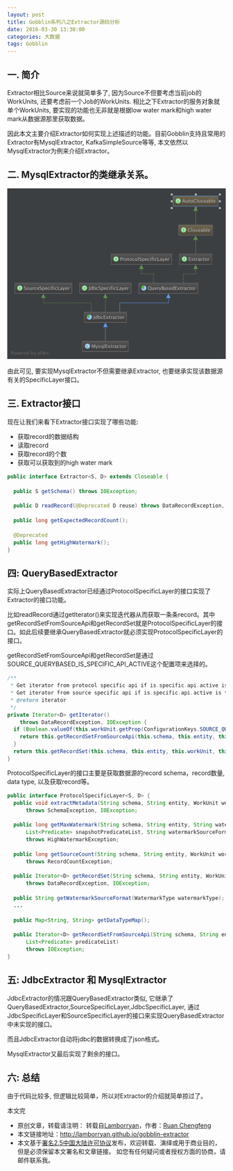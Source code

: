 ```yaml
---
layout: post
title: Gobblin系列八之Extractor源码分析
date: 2016-03-30 13:30:00
categories: 大数据
tags: Gobblin
---
```


## 一. 简介

Extractor相比Source来说就简单多了, 因为Source不但要考虑当前job的WorkUnits, 还要考虑前一个Job的WorkUnits. 相比之下Extractor的服务对象就单个WorkUnits, 要实现的功能也无非就是根据low water mark和high water mark从数据源那里获取数据。

因此本文主要介绍Extractor如何实现上述描述的功能。目前Gobblin支持且常用的Extractor有MysqlExtractor, KafkaSimpleSource等等, 本文依然以MysqlExtractor为例来介绍Extractor。

## 二. MysqlExtractor的类继承关系。

![img](../image/gobblin-extractor-1.png)

由此可见, 要实现MysqlExtractor不但需要继承Extractor, 也要继承实现该数据源有关的SpecificLayer接口。

## 三. Extractor接口

现在让我们来看下Extractor接口实现了哪些功能:

* 获取record的数据结构
* 读取record
* 获取record的个数
* 获取可以获取到的high water mark

```java
public interface Extractor<S, D> extends Closeable {

  public S getSchema() throws IOException;

  public D readRecord(@Deprecated D reuse) throws DataRecordException, IOException;

  public long getExpectedRecordCount();

  @Deprecated
  public long getHighWatermark();
}
```

## 四: QueryBasedExtractor

实际上QueryBasedExtractor已经通过ProtocolSpecificLayer的接口实现了Extractor的接口功能。

比如readRecord通过getIterator()来实现迭代器从而获取一条条record。其中getRecordSetFromSourceApi和getRecordSet就是ProtocolSpecificLayer的接口。如此后续要继承QueryBasedExtractor就必须实现ProtocolSpecificLayer的接口。

getRecordSetFromSourceApi和getRecordSet是通过SOURCE_QUERYBASED_IS_SPECIFIC_API_ACTIVE这个配置项来选择的。

```java
/**
 * Get iterator from protocol specific api if is.specific.api.active is false
 * Get iterator from source specific api if is.specific.api.active is true
 * @return iterator
 */
private Iterator<D> getIterator()
    throws DataRecordException, IOException {
  if (Boolean.valueOf(this.workUnit.getProp(ConfigurationKeys.SOURCE_QUERYBASED_IS_SPECIFIC_API_ACTIVE))) {
    return this.getRecordSetFromSourceApi(this.schema, this.entity, this.workUnit, this.predicateList);
  }
  return this.getRecordSet(this.schema, this.entity, this.workUnit, this.predicateList);
}
```

ProtocolSpecificLayer的接口主要是获取数据源的record schema，record数量, data type, 以及获取record等。

```java
public interface ProtocolSpecificLayer<S, D> {
  public void extractMetadata(String schema, String entity, WorkUnit workUnit)
      throws SchemaException, IOException;

  public long getMaxWatermark(String schema, String entity, String watermarkColumn,
      List<Predicate> snapshotPredicateList, String watermarkSourceFormat)
      throws HighWatermarkException;

  public long getSourceCount(String schema, String entity, WorkUnit workUnit, List<Predicate> predicateList)
      throws RecordCountException;

  public Iterator<D> getRecordSet(String schema, String entity, WorkUnit workUnit, List<Predicate> predicateList)
      throws DataRecordException, IOException;

  public String getWatermarkSourceFormat(WatermarkType watermarkType);
  ...

  public Map<String, String> getDataTypeMap();

  public Iterator<D> getRecordSetFromSourceApi(String schema, String entity, WorkUnit workUnit,
      List<Predicate> predicateList)
      throws IOException;
}
```

## 五: JdbcExtractor 和 MysqlExtractor

JdbcExtractor的情况跟QueryBasedExtractor类似, 它继承了QueryBasedExtractor,SourceSpecificLayer,JdbcSpecificLayer, 通过JdbcSpecificLayer和SourceSpecificLayer的接口来实现QueryBasedExtractor中未实现的接口。

而且JdbcExtractor自动将jdbc的数据转换成了json格式。

MysqlExtractor又最后实现了剩余的接口。

## 六: 总结

由于代码比较多, 但逻辑比较简单，所以对Extractor的介绍就简单掠过了。

本文完

* 原创文章，转载请注明： 转载自[Lamborryan](<http://lamborryan.github.io>)，作者：[Ruan Chengfeng](<http://lamborryan.github.io/about/>)
* 本文链接地址：http://lamborryan.github.io/gobblin-extractor
* 本文基于[署名2.5中国大陆许可协议](<http://creativecommons.org/licenses/by/2.5/cn/>)发布，欢迎转载、演绎或用于商业目的，但是必须保留本文署名和文章链接。 如您有任何疑问或者授权方面的协商，请邮件联系我。
